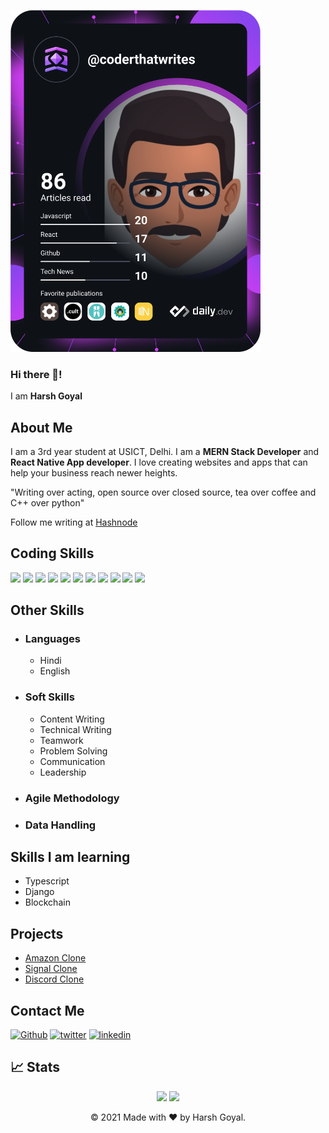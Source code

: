 <a href="https://app.daily.dev/coderthatwrites"><img src="https://github.com/harshgoyal7065/harshgoyal7065/blob/main/devcard.svg" width="400" alt="Harsh Goyal's Dev Card"/></a>


### Hi there 👋!
I am **Harsh Goyal**

## About Me
I am a 3rd year student at USICT, Delhi. I am a **MERN Stack Developer** and **React Native App developer**. I love creating websites and apps that can help your business reach newer heights.

"Writing over acting, open source over closed source, tea over coffee and C++ over python"

Follow me writing at [Hashnode](https://coderthatwrites.hashnode.dev/)

<!-- [![Harsh Goyal's github activity graph](https://activity-graph.herokuapp.com/graph?username=harshgoyal7065&theme=xcode)](https://git.io/harshgoyal7065) -->

## Coding Skills
<p>
<img src="https://www.pinclipart.com/picdir/middle/537-5374089_react-js-logo-clipart.png" height="67.5px" />
<img src="https://toppng.com//public/uploads/preview/bootstrap-featured-image-bootstrap-3-logo-11563293130teouf93qpu.png" height="67.5px" />
<img src="https://e7.pngegg.com/pngimages/331/583/png-clipart-firebase-computer-icons-mobile-backend-as-a-service-mobile-app-google-cloud-angle-cloud.png" height="67.5px"/>
<img src="https://thumbnail.imgbin.com/9/14/25/imgbin-php-web-development-perl-logo-php-logo-PsxmvpidHWDsPR4hQjZmgLZL4_t.jpg" height="67.5px"/>
<img src="https://mpng.subpng.com/20190328/sei/kisspng-mongodb-database-nosql-shard-iasi-mongodb-user-group-iasi-mee-5c9d9325e02767.5082779215538306939181.jpg" height="67.5px"/>
<img src="https://e7.pngegg.com/pngimages/429/72/png-clipart-mysql-database-graphics-microsoft-access-logo-blue-web-design-thumbnail.png" height="67.5px"/>
<img src="https://mpng.subpng.com/20190627/ttx/kisspng-javascript-computer-icons-scalable-vector-graphics-list-of-javascript-enhancements-fandom-developers-5d145895b06253.7824611015616144857225.jpg" height="67.5px"/>
<img src="https://w7.pngwing.com/pngs/46/626/png-transparent-c-logo-the-c-programming-language-computer-icons-computer-programming-source-code-programming-miscellaneous-template-blue.png" height="67.5px"/>
<img src="https://banner2.cleanpng.com/20180412/kye/kisspng-python-programming-language-computer-programming-language-5acfdc3636bac7.8891188615235717662242.jpg" height="67.5px"/>
<img src="https://icon2.cleanpng.com/20180425/xeq/kisspng-node-js-javascript-web-application-express-js-comp-5ae0f84de7b809.1939946215246930699491.jpg" height="67.5px"/>
<img src="https://img1.pnghut.com/11/20/24/xDA0b2QGEX/area-understanding-computer-software-sign-manufacturing.jpg" height="67.5px"/>
</p>

## Other Skills
- ### Languages
  - Hindi
  - English
- ### Soft Skills
  - Content Writing
  - Technical Writing
  - Teamwork
  - Problem Solving
  - Communication
  - Leadership
- ### Agile Methodology
- ### Data Handling

## Skills I am learning
- Typescript
- Django
- Blockchain

## Projects
- [Amazon Clone](https://clone-91598.web.app/)
- [Signal Clone](https://signalclone-c4f2b.web.app/)
- [Discord Clone](https://github.com/harshgoyal7065/Discord-clone)

## Contact Me

[<img alt="Github" src="https://img.shields.io/badge/GitHub-%2312100E.svg?&style=for-the-badge&logo=Github&logoColor=white" />](https://github.com/harshgoyal7065) [<img alt="twitter" src="https://img.shields.io/badge/twitter-%231DA1F2.svg?&style=for-the-badge&logo=twitter&logoColor=white" />](https://twitter.com/coderthatwrites) [<img alt="linkedin" src="https://img.shields.io/badge/linkedin-%230077B5.svg?&style=for-the-badge&logo=linkedin&logoColor=white" />](https://www.linkedin.com/in/harsh-goyal-195255b9/)

## 📈 Stats
<p align="center">
	
  <img width="48%" src="https://github-readme-stats.vercel.app/api?username=harshgoyal7065&show_icons=true&theme=tokyonight" />
  <img width="48%" src="https://github-readme-streak-stats.herokuapp.com/?user=harshgoyal7065&theme=tokyonight" />
</p>

<p align="center"> © 2021 Made with ❤️ by Harsh Goyal. </p>

<!--
**harshgoyal7065/harshgoyal7065** is a ✨ _special_ ✨ repository because its `README.md` (this file) appears on your GitHub profile.

Here are some ideas to get you started:

- 🔭 I’m currently working on ...
- 🌱 I’m currently learning ...
- 👯 I’m looking to collaborate on ...
- 🤔 I’m looking for help with ...
- 💬 Ask me about ...
- 📫 How to reach me: ...
- 😄 Pronouns: ...
- ⚡ Fun fact: ...
-->

